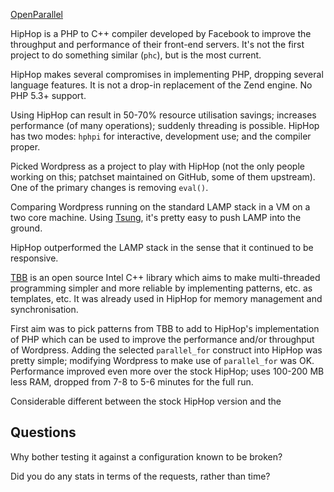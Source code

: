 ---
---

[OpenParallel][]

HipHop is a PHP to C++ compiler developed by Facebook to improve the
throughput and performance of their front-end servers. It's not the first
project to do something similar (`phc`), but is the most current.

HipHop makes several compromises in implementing PHP, dropping several
language features. It is not a drop-in replacement of the Zend engine. No PHP
5.3+ support.

Using HipHop can result in 50-70% resource utilisation savings; increases
performance (of many operations); suddenly threading is possible. HipHop has
two modes: `hphpi` for interactive, development use; and the compiler proper.

Picked Wordpress as a project to play with HipHop (not the only people working
on this; patchset maintained on GitHub, some of them upstream). One of the
primary changes is removing `eval()`.

Comparing Wordpress running on the standard LAMP stack in a VM on a two core
machine. Using [Tsung][], it's pretty easy to push LAMP into the ground. 

HipHop outperformed the LAMP stack in the sense that it continued to be
responsive.

[TBB][] is an open source Intel C++ library which aims to make multi-threaded
programming simpler and more reliable by implementing patterns, etc. as
templates, etc. It was already used in HipHop for memory management and
synchronisation.

First aim was to pick patterns from TBB to add to HipHop's implementation of
PHP which can be used to improve the performance and/or throughput of
Wordpress. Adding the selected `parallel_for` construct into HipHop was pretty
simple; modifying Wordpress to make use of `parallel_for` was OK. Performance
improved even more over the stock HipHop; uses 100-200 MB less RAM, dropped
from 7-8 to 5-6 minutes for the full run.

Considerable different between the stock HipHop version and the 

Questions
---------

Why bother testing it against a configuration known to be broken?

Did you do any stats in terms of the requests, rather than time?

[Tsung]: http://tsung.erlang-projects.org/
[OpenParallel]: http://openparallel.com/
[TBB]: http://www.threadingbuildingblocks.org/
